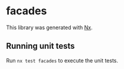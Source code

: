 # facades

This library was generated with [Nx](https://nx.dev).

## Running unit tests

Run `nx test facades` to execute the unit tests.
